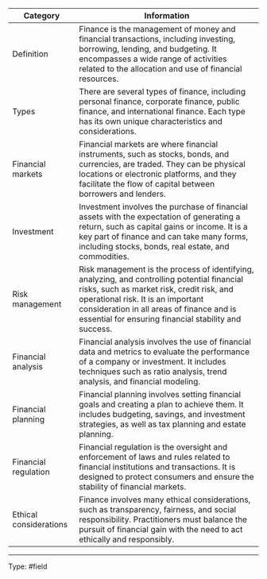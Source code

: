 | Category               | Information                                                                                                                                                                                                                                                                          |
|------------------------|--------------------------------------------------------------------------------------------------------------------------------------------------------------------------------------------------------------------------------------------------------------------------------------|
| Definition             | Finance is the management of money and financial transactions, including investing, borrowing, lending, and budgeting. It encompasses a wide range of activities related to the allocation and use of financial resources.                                                           |
| Types                  | There are several types of finance, including personal finance, corporate finance, public finance, and international finance. Each type has its own unique characteristics and considerations.                                                                                       |
| Financial markets      | Financial markets are where financial instruments, such as stocks, bonds, and currencies, are traded. They can be physical locations or electronic platforms, and they facilitate the flow of capital between borrowers and lenders.                                                 |
| Investment             | Investment involves the purchase of financial assets with the expectation of generating a return, such as capital gains or income. It is a key part of finance and can take many forms, including stocks, bonds, real estate, and commodities.                                       |
| Risk management        | Risk management is the process of identifying, analyzing, and controlling potential financial risks, such as market risk, credit risk, and operational risk. It is an important consideration in all areas of finance and is essential for ensuring financial stability and success. |
| Financial analysis     | Financial analysis involves the use of financial data and metrics to evaluate the performance of a company or investment. It includes techniques such as ratio analysis, trend analysis, and financial modeling.                                                                     |
| Financial planning     | Financial planning involves setting financial goals and creating a plan to achieve them. It includes budgeting, savings, and investment strategies, as well as tax planning and estate planning.                                                                                     |
| Financial regulation   | Financial regulation is the oversight and enforcement of laws and rules related to financial institutions and transactions. It is designed to protect consumers and ensure the stability of financial markets.                                                                       |
| Ethical considerations | Finance involves many ethical considerations, such as transparency, fairness, and social responsibility. Practitioners must balance the pursuit of financial gain with the need to act ethically and responsibly.                                                                    |

___
Type: #field


